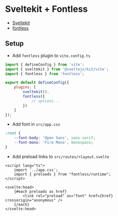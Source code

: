 # Sveltekit + Fontless

- [Sveltekit](https://github.com/sveltejs/kit/)
- [fontless](https://github.com/unjs/fontaine/tree/main/packages/fontless)

## Setup

- Add `fontless` plugin to `vite.config.ts`

```js
import { defineConfig } from 'vite';
import { sveltekit } from '@sveltejs/kit/vite';
import { fontless } from 'fontless';

export default defineConfig({
	plugins: [
		sveltekit(),
		fontless({
			// options...
		})
	]
});

```

- Add font in `src/app.css`

```css
:root {
	--font-body: 'Open Sans', sans-serif;
	--font-mono: 'Fira Mono', monospace;
}
```

- Add preload links to `src/routes/+layout.svelte`

```svelte
<script lang="ts">
	import '../app.css';
	import { preloads } from "fontless/runtime";
</script>

<svelte:head>
	{#each preloads as href}
		<link rel="preload" as="font" href={href} crossorigin="anonymous" />
	{/each}
</svelte:head>
```
